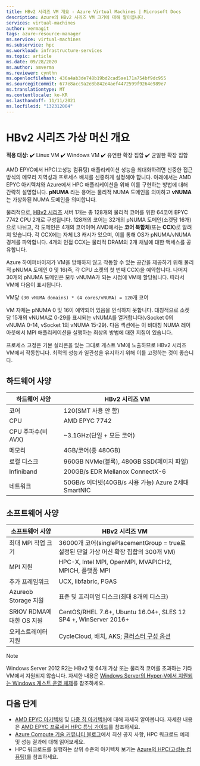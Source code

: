 ```yaml
---
title: HBv2 시리즈 VM 개요 - Azure Virtual Machines | Microsoft Docs
description: Azure의 HBv2 시리즈 VM 크기에 대해 알아봅니다.
services: virtual-machines
author: vermagit
tags: azure-resource-manager
ms.service: virtual-machines
ms.subservice: hpc
ms.workload: infrastructure-services
ms.topic: article
ms.date: 09/28/2020
ms.author: amverma
ms.reviewer: cynthn
ms.openlocfilehash: 436a4ab3de748b19bd2cad5ae171a754bf9dc955
ms.sourcegitcommit: 677e8acc9a2e8b842e4aef4472599f9264e989e7
ms.translationtype: MT
ms.contentlocale: ko-KR
ms.lasthandoff: 11/11/2021
ms.locfileid: "132312004"
---
```

# <a name="hbv2-series-virtual-machine-overview"></a>HBv2 시리즈 가상 머신 개요 

**적용 대상:** :heavy_check_mark: Linux VM :heavy_check_mark: Windows VM :heavy_check_mark: 유연한 확장 집합 :heavy_check_mark: 균일한 확장 집합

AMD EPYC에서 HPC(고성능 컴퓨팅) 애플리케이션 성능을 최대화하려면 신중한 접근 방식의 메모리 지역성과 프로세스 배치를 신중하게 설정해야 합니다. 아래에서는 AMD EPYC 아키텍처와 Azure에서 HPC 애플리케이션을 위해 이를 구현하는 방법에 대해 간략히 설명합니다. **pNUMA** 라는 용어는 물리적 NUMA 도메인을 의미하고 **vNUMA** 는 가상화된 NUMA 도메인을 의미합니다. 

물리적으로, [HBv2 시리즈](../../hbv2-series.md) 서버 1개는 총 128개의 물리적 코어를 위한 64코어 EPYC 7742 CPU 2개로 구성됩니다. 128개의 코어는 32개의 pNUMA 도메인(소켓당 16개)으로 나뉘고, 각 도메인은 4개의 코어이며 AMD에서는 **코어 복합체**(또는 **CCX**)로 알려져 있습니다. 각 CCX에는 자체 L3 캐시가 있으며, 이를 통해 OS가 pNUMA/vNUMA 경계를 파악합니다. 4개의 인접 CCX는 물리적 DRAM의 2개 채널에 대한 액세스를 공유합니다. 

Azure 하이퍼바이저가 VM을 방해하지 않고 작동할 수 있는 공간을 제공하기 위해 물리적 pNUMA 도메인 0 및 16(즉, 각 CPU 소켓의 첫 번째 CCX)을 예약합니다. 나머지 30개의 pNUMA 도메인은 모두 vNUMA가 되는 시점에 VM에 할당됩니다. 따라서 VM에 다음이 표시됩니다.

VM당 `(30 vNUMA domains) * (4 cores/vNUMA) = 120`개 코어 

VM 자체는 pNUMA 0 및 16이 예약되어 있음을 인식하지 못합니다. 대칭적으로 소켓당 15개의 vNUMA로 0-29를 표시되는 vNUMA를 열거합니다(vSocket 0의 vNUMA 0-14, vSocket 1의 vNUMA 15-29). 다음 섹션에는 이 비대칭 NUMA 레이아웃에서 MPI 애플리케이션을 실행하는 최상의 방법에 대한 지침이 있습니다. 

프로세스 고정은 기본 실리콘을 있는 그대로 게스트 VM에 노출하므로 HBv2 시리즈 VM에서 작동합니다. 최적의 성능과 일관성을 유지하기 위해 이를 고정하는 것이 좋습니다. 


## <a name="hardware-specifications"></a>하드웨어 사양 

| 하드웨어 사양          | HBv2 시리즈 VM                   | 
|----------------------------------|----------------------------------|
| 코어                            | 120(SMT 사용 안 함)               | 
| CPU                              | AMD EPYC 7742                    | 
| CPU 주파수(비 AVX)          | ~3.1GHz(단일 + 모든 코어)    | 
| 메모리                           | 4GB/코어(총 480GB)         | 
| 로컬 디스크                       | 960GB NVMe(블록), 480GB SSD(페이지 파일) | 
| Infiniband                       | 200GB/s EDR Mellanox ConnectX-6 | 
| 네트워크                          | 50GB/s 이더넷(40GB/s 사용 가능) Azure 2세대 SmartNIC | 


## <a name="software-specifications"></a>소프트웨어 사양 

| 소프트웨어 사양     | HBv2 시리즈 VM                                            | 
|-----------------------------|-----------------------------------------------------------|
| 최대 MPI 작업 크기            | 36000개 코어(singlePlacementGroup = true로 설정된 단일 가상 머신 확장 집합의 300개 VM) |
| MPI 지원                 | HPC-X, Intel MPI, OpenMPI, MVAPICH2, MPICH, 플랫폼 MPI  |
| 추가 프레임워크       | UCX, libfabric, PGAS |
| Azureob Storage 지원       | 표준 및 프리미엄 디스크(최대 8개의 디스크) |
| SRIOV RDMA에 대한 OS 지원   | CentOS/RHEL 7.6+, Ubuntu 16.04+, SLES 12 SP4 +, WinServer 2016+  |
| 오케스트레이터 지원        | CycleCloud, 배치, AKS; [클러스터 구성 옵션](../../sizes-hpc.md#cluster-configuration-options)  |

> [!NOTE] 
> Windows Server 2012 R2는 HBv2 및 64개 가상 또는 물리적 코어를 초과하는 기타 VM에서 지원되지 않습니다. 자세한 내용은 [Windows Server의 Hyper-V에서 지원되는 Windows 게스트 운영 체제](/windows-server/virtualization/hyper-v/supported-windows-guest-operating-systems-for-hyper-v-on-windows)를 참조하세요.

## <a name="next-steps"></a>다음 단계

- [AMD EPYC 아키텍처](https://bit.ly/2Epv3kC) 및 [다중 칩 아키텍처](https://bit.ly/2GpQIMb)에 대해 자세히 알아봅니다. 자세한 내용은 [AMD EPYC 프로세서 HPC 튜닝 가이드](https://bit.ly/2T3AWZ9)를 참조하세요.
- [Azure Compute 기술 커뮤니티 블로그](https://techcommunity.microsoft.com/t5/azure-compute/bg-p/AzureCompute)에서 최신 공지 사항, HPC 워크로드 예제 및 성능 결과에 대해 읽어보세요.
- HPC 워크로드를 실행하는 상위 수준의 아키텍처 보기는 [Azure의 HPC(고성능 컴퓨팅)](/azure/architecture/topics/high-performance-computing/)를 참조하세요.
